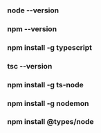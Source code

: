 ### node --version

### npm --version

### npm install -g typescript

### tsc --version

### npm install -g ts-node

### npm install -g nodemon

### npm install @types/node